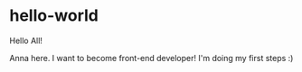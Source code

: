 # hello-world

Hello All!

Anna here. I want to become front-end developer! I'm doing my first steps :)


